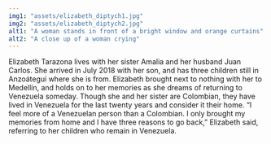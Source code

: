 ```yaml
---
img1: "assets/elizabeth_diptych1.jpg"
img2: "assets/elizabeth_diptych2.jpg"
alt1: "A woman stands in front of a bright window and orange curtains"
alt2: "A close up of a woman crying" 
---
```

Elizabeth Tarazona lives with her sister Amalia and her husband Juan Carlos. She arrived in July 2018 with her son, and has three children still in Anzoátegui where she is from. Elizabeth brought next to nothing with her to Medellín, and holds on to her memories as she dreams of returning to Venezuela someday. Though she and her sister are Colombian, they have lived in Venezuela for the last twenty years and consider it their home. “I feel more of a Venezuelan person than a Colombian. I only brought my memories from home and I have three reasons to go back,” Elizabeth said, referring to her children who remain in Venezuela.